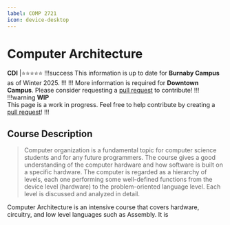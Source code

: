 ```yaml
---
label: COMP 2721
icon: device-desktop
---
```


# Computer Architecture
**CDI** |:star::star::star::star::star:
!!!success
This information is up to date for **Burnaby Campus** as of Winter 2025.
!!!
!!!
More information is required for **Downtown Campus**. Please consider requesting a [pull request](https://github.com/lunauii/bcit-resources/pulls) to contribute!
!!!
!!!warning
**WIP** <br>
This page is a work in progress. Feel free to help contribute by creating a [pull request](https://github.com/lunauii/bcit-resources/pulls)!
!!!
## Course Description
> Computer organization is a fundamental topic for computer science students and for any future programmers. The course gives a good understanding of the computer hardware and how software is built on a specific hardware. The computer is regarded as a hierarchy of levels, each one performing some well-defined functions from the device level (hardware) to the problem-oriented language level. Each level is discussed and analyzed in detail.

Computer Architecture is an intensive course that covers hardware, circuitry, and low level languages such as Assembly. It is 